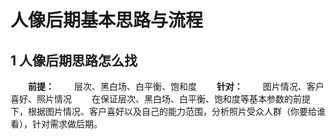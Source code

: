 # 人像后期基本思路与流程

## 1 人像后期思路怎么找

&emsp;&emsp;**前提：**
&emsp;&emsp;层次、黑白场、白平衡、饱和度
&emsp;&emsp;**针对：**
&emsp;&emsp;图片情况、客户喜好、照片情况
&emsp;&emsp;在保证层次、黑白场、白平衡、饱和度等基本参数的前提下，根据图片情况、客户喜好以及自己的能力范围，分析照片受众人群（你要给谁看），针对需求做后期。
